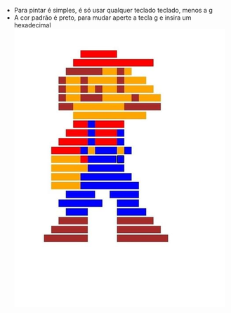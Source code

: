 - Para pintar é simples, é só usar qualquer teclado teclado, menos a g
- A cor padrão é preto, para mudar aperte a tecla g e insira um hexadecimal
![alt text](https://github.com/cedf21/pixel-art/blob/main/img.jpg?raw=true)
